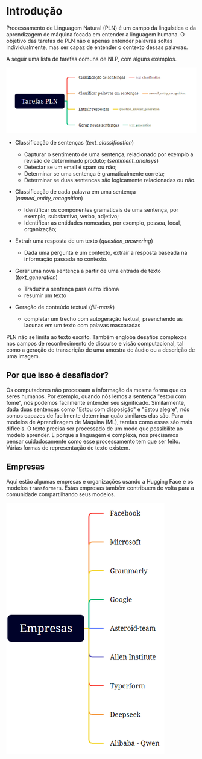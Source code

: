 
# Introdução

Processamento de Linguagem Natural (PLN) é um campo da linguística e da aprendizagem de máquina focada em entender a linguagem humana. O objetivo das tarefas de PLN não é apenas entender palavras soltas individualmente, mas ser capaz de entender o contexto dessas palavras.

A seguir uma lista de tarefas comuns de NLP, com alguns exemplos.

![alt text](fig/tasks_pln.png)

* Classificação de sentenças (_text_classification_)
  * Capturar o sentimento de uma sentença, relacionado por exemplo a revisão de determinado produto; (_sentiment_analisys_)
  * Detectar se um email é spam ou não;
  * Determinar se uma sentença é gramaticalmente correta;
  * Determinar se duas sentencas são logicamente relacionadas ou não.

* Classificação de cada palavra em uma sentença (*named_entity_recognition*)
  * Identificar os componentes gramaticais de uma sentença, por exemplo, substantivo, verbo, adjetivo;
  * Identificar as entidades nomeadas, por exemplo, pessoa, local, organização;

* Extrair uma resposta de um texto (*question_answering*)
  * Dada uma pergunta e um contexto, extrair a resposta baseada na informação passada no contexto.

* Gerar uma nova sentença a partir de uma entrada de texto (_text_generation_)
  * Traduzir a sentença para outro idioma
  * resumir um texto

* Geração de conteúdo textual (_fill-mask_)
  * completar um trecho com autogeração textual, preenchendo as lacunas em um texto com palavas mascaradas

PLN não se limita ao texto escrito. Também engloba desafios complexos nos campos de reconhecimento de discurso e visão computacional, tal como a geração de transcrição de uma amostra de áudio ou a descrição de uma imagem.

## Por que isso é desafiador?

Os computadores não processam a informação da mesma forma que os seres humanos. Por exemplo, quando nós lemos a sentença "estou com fome", nós podemos facilmente entender seu significado. Similarmente, dada duas sentenças como "Estou com disposição" e "Estou alegre", nós somos capazes de facilmente determinar quão similares elas são. Para modelos de Aprendizagem de Máquina (ML), tarefas como essas são mais difíceis. O texto precisa ser processado de um modo que possibilite ao modelo aprender. E porque a linguagem é complexa, nós precisamos pensar cuidadosamente como esse processamento tem que ser feito. Várias formas de representação de texto existem. 

## Empresas

Aqui estão algumas empresas e organizações usando a Hugging Face e os modelos `transformers`. Estas empresas também contribuem de volta para a comunidade compartilhando seus modelos.

![alt text](fig/empresas.png)
